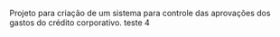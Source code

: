 Projeto para criação de um sistema para controle das aprovações dos gastos do crédito corporativo.
teste 4


